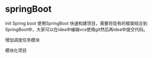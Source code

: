 # springBoot
init Spring boot
使用SpringBoot 快速构建项目，需要将现有的框架结合到SpringBoot中，大家可以在idea中编辑vcs使用git然后再idea中提交代码。

增加调度任务模块

模块化项目